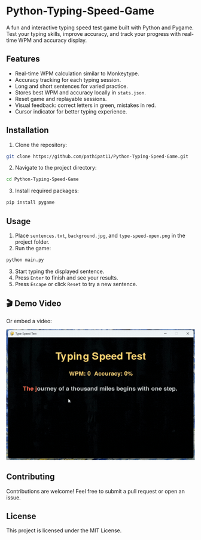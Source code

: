 # Python-Typing-Speed-Game

A fun and interactive typing speed test game built with Python and Pygame. Test your typing skills, improve accuracy, and track your progress with real-time WPM and accuracy display.

## Features

* Real-time WPM calculation similar to Monkeytype.
* Accuracy tracking for each typing session.
* Long and short sentences for varied practice.
* Stores best WPM and accuracy locally in `stats.json`.
* Reset game and replayable sessions.
* Visual feedback: correct letters in green, mistakes in red.
* Cursor indicator for better typing experience.

## Installation

1. Clone the repository:

```bash
git clone https://github.com/pathipat11/Python-Typing-Speed-Game.git
```

2. Navigate to the project directory:

```bash
cd Python-Typing-Speed-Game
```

3. Install required packages:

```bash
pip install pygame
```

## Usage

1. Place `sentences.txt`, `background.jpg`, and `type-speed-open.png` in the project folder.
2. Run the game:

```bash
python main.py
```

3. Start typing the displayed sentence.
4. Press `Enter` to finish and see your results.
5. Press `Escape` or click `Reset` to try a new sentence.

## 🎬 Demo Video

Or embed a video:

<img src="assets/videos/video-typing-speed-test-python.gif" alt="App Demo" width="540" height="350" />

## Contributing

Contributions are welcome! Feel free to submit a pull request or open an issue.

## License

This project is licensed under the MIT License.
